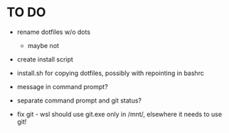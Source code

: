 # TO DO

- rename dotfiles w/o dots
    - maybe not
- create install script

- install.sh for copying dotfiles, possibly with repointing in bashrc
- message in command prompt?
- separate command prompt and git status?
- fix git - wsl should use git.exe only in /mnt/, elsewhere it needs to use git!

